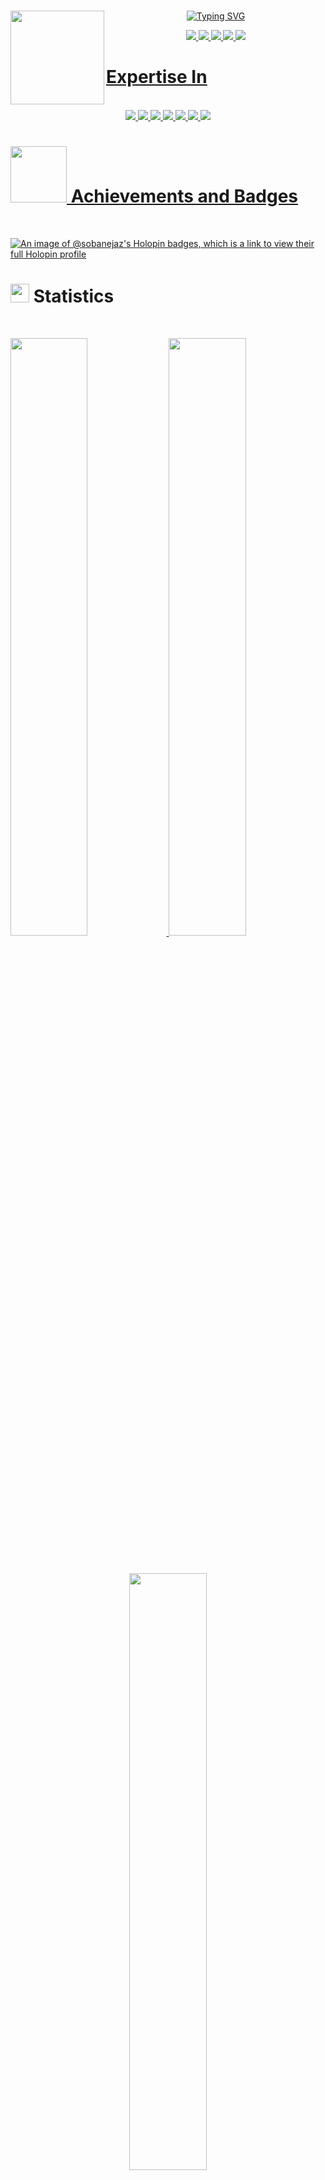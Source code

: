 <h1>  <a href="https://github.com/SOBANEJAZ" {:target="_blank" rel="noopener"}>
    <img align="left" src="https://raw.githubusercontent.com/SOBANEJAZ/temperature-converter-program-in-python/master/output-onlinegiftools.gif" width="150"/></h1>

  
<p align="center">
  <a href="https://github.com/SOBANEJAZ"><img src="https://readme-typing-svg.herokuapp.com?font=mv+boli&weight=100&size=30&duration=1500&pause=1000&color=FFFFFF&width=435&lines=Hello+I+AM+SOBAN+%F0%9F%98%8E;I+love+open+source+%F0%9F%93%82;I+love+python+%F0%9F%90%8D;I+love+spreading+knowledge+%F0%9F%A4%93;I+love+learning+%F0%9F%93%96;FROM+OHIO+%F0%9F%91%BB" alt="Typing SVG" /></a>
</p>
  
<p>
<div align="center" target="_blank">
  <a href="https://www.youtube.com/watch?v=dQw4w9WgXcQ&ab_channel=RickAstley" target="_blank">
    <img src="https://img.shields.io/badge/MY WEBSITE-800080?style=for-the-badge&logo=medium&logoColor=white">
  <a href="mailto:sobanpythonista@gmail.com"><img src="https://img.shields.io/badge/GMAIL-D14836?style=for-the-badge&logo=gmail&logoColor=white">
  <a href="https://www.instagram.com/soban_ejaz/"><img src="https://img.shields.io/badge/INSTAGRAM-E4405F?style=for-the-badge&logo=instagram&logoColor=white">
  <a href="https://twitter.com/SobanEjaz6"><img src="https://img.shields.io/badge/TWITTER-1DA1F2?style=for-the-badge&logo=twitter&logoColor=white">
  <a href="https://github.com/SOBANEJAZ"><img src="https://img.shields.io/badge/GITHUB-000000?style=for-the-badge&logo=Github&logoColor=white">
</div>
</p>
      
#  Expertise In

<br>
<div align="center">
  <img src="https://img.shields.io/badge/Python-3670A0?style=for-the-badge&logo=python&logoColor=ffdd54">
  <img src="https://img.shields.io/badge/Go-00AED8.svg?style=for-the-badge&logo=go&logoColor=white">
  <img src="https://img.shields.io/badge/JavaScript-000000.svg?style=for-the-badge&logo=javascript&logoColor=F7E017">
  <img src="https://img.shields.io/badge/HTML5-F26624.svg?style=for-the-badge&logo=html5&logoColor=white">
  <img src="https://img.shields.io/badge/CSS-2465F1.svg?style=for-the-badge&logo=CSS3&logoColor=white">
  <img src="https://img.shields.io/badge/C-00599C?style=for-the-badge&logo=c&logoColor=white">
  <img src="https://img.shields.io/badge/C%2B%2B-00599C?style=for-the-badge&logo=c%2B%2B&logoColor=white">
  
</div>

# <img src="https://media3.giphy.com/media/JRlqKEzTDKci5JPcaL/giphy.gif?cid=ecf05e47tyd0x6ou87qlmb0plzw159lrjwf27un43hynp720&ep=v1_gifs_search&rid=giphy.gif&ct=g" width="90"> Achievements and Badges
<br>


[![An image of @sobanejaz's Holopin badges, which is a link to view their full Holopin profile](https://holopin.me/sobanejaz)](https://holopin.io/@sobanejaz)
<br>

# <img src="https://media4.giphy.com/media/MIGbtLZoVjbl0bYbAd/giphy.gif?cid=ecf05e472t2h0i8d7dcjaoau9iqtchhr899hxmpxzzgc7lyw&rid=giphy.gif" width="30"> Statistics

<br/>
<p align="left">
  <a href="https://github.com/SOBANEJAZ">
    <img width="49.5%" src="https://github-readme-stats.vercel.app/api?username=SOBANEJAZ&show_icons=true&include_all_commits=true&theme=radical&hide_border=true">
    <img width="49.5%" src="https://github-readme-streak-stats.herokuapp.com/?user=SOBANEJAZ&theme=radical&hide_border=true">		  
  </a>
</p>
<br>

<!-- [![Torrin's Activity Graph](https://activity-graph.herokuapp.com/graph?username=torrinworx&custom_title=Torrin's%20Contribution%20Graph&theme=radical&bg_color=282828&hide_border=true&line=d1a01f&point=c58545)](http://torrinleonard.com/) -->

<p align="center">
  <a href="https://github.com/SOBANEJAZ">
    <img width="49.5%" src="https://github-readme-stats.vercel.app/api/top-langs/?username=SOBANEJAZ&theme=radical&bg_color=282828&hide_border=true&include_all_commits=true&count_private=true&layout=compact">
  </a>
</p>

<p align="center"><img src="https://profile-counter.glitch.me/{torrinworx}/count.svg"></p>

